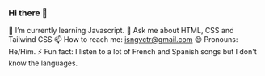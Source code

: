 ### Hi there 👋

🌱 I’m currently learning Javascript.
💬 Ask me about HTML, CSS and Tailwind CSS
📫 How to reach me: isngvctr@gmail.com
😄 Pronouns: He/Him. 
⚡ Fun fact: I listen to a lot of French and Spanish songs but I don't know the languages.
<!--
**Dighii/Dighii** is a ✨ _special_ ✨ repository because its `README.md` (this file) appears on your GitHub profile.

Here are some ideas to get you started:

- 🔭 I’m currently working on ...
- 🌱 I’m currently learning Javascript.
- 👯 I’m looking to collaborate on ...
- 🤔 I’m looking for help with ...
- 💬 Ask me about HTML, CSS and Tailwind CSS
- 📫 How to reach me: isngvctr@gmail.com
- 😄 Pronouns: He/Him. 
- ⚡ Fun fact: I listen to a lot of French and Spanish songs but I don't know the languages.
-->
